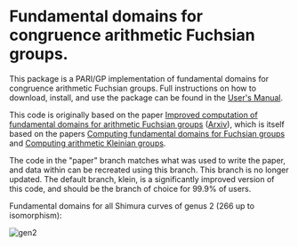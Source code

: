 # Fundamental domains for congruence arithmetic Fuchsian groups.

This package is a PARI/GP implementation of fundamental domains for congruence arithmetic Fuchsian groups. Full instructions on how to download, install, and use the package can be found in the [User's Manual](Documentation/QuaternionAlgebras_PARIGP.pdf).

This code is originally based on the paper [Improved computation of fundamental domains for arithmetic Fuchsian groups](https://doi.org/10.1090/mcom/3777) ([Arxiv](https://arxiv.org/abs/2110.11503)), which is itself based on the papers [Computing fundamental domains
for Fuchsian groups](https://math.dartmouth.edu/~jvoight/articles/funddom-jtnb-fixederrata.pdf) and [Computing arithmetic Kleinian groups](http://www.normalesup.org/~page/Recherche/Documents/articles/kln_gps.pdf).

The code in the "paper" branch matches what was used to write the paper, and data within can be recreated using this branch. This branch is no longer updated. The default branch, klein, is a significantly improved version of this code, and should be the branch of choice for 99.9% of users.

Fundamental domains for all Shimura curves of genus 2 (266 up to isomorphism):

![gen2](https://github.com/JamesRickards-Canada/Fundamental-domains-for-Shimura-curves/assets/29377834/510045e2-d544-4a0f-ab7e-2df6ee6a4150)

